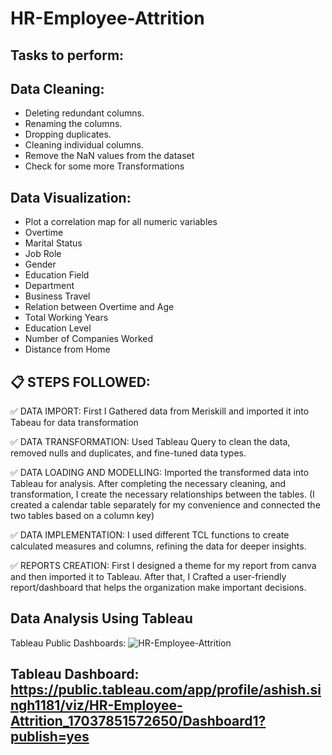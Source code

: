 # HR-Employee-Attrition

## Tasks to perform: 
## Data Cleaning:
- Deleting redundant columns.
- Renaming the columns.
- Dropping duplicates.
- Cleaning individual columns.
- Remove the NaN values from the dataset
- Check for some more Transformations

## Data Visualization:
- Plot a correlation map for all numeric variables
- Overtime
- Marital Status
- Job Role
- Gender
- Education Field
- Department
- Business Travel
- Relation between Overtime and Age
- Total Working Years
- Education Level
- Number of Companies Worked
- Distance from Home


## 📋 STEPS FOLLOWED:

✅ DATA IMPORT:
First I Gathered data from Meriskill and imported it into Tabeau for data transformation

✅ DATA TRANSFORMATION:
Used Tableau Query to clean the data, removed nulls and duplicates, and fine-tuned data types.

✅ DATA LOADING AND MODELLING:
Imported the transformed data into Tableau for analysis. After completing the necessary cleaning, and transformation, I create the necessary relationships between the tables. (I created a calendar table separately for my convenience and connected the two tables based on a column key)

✅ DATA IMPLEMENTATION:
I used different TCL functions to create calculated measures and columns, refining the data for deeper insights.

✅ REPORTS CREATION:
First I designed a theme for my report from canva and then imported it to Tableau. After that, I Crafted a user-friendly report/dashboard that helps the organization make important decisions.

## Data Analysis Using Tableau
  Tableau Public Dashboards:
  ![HR-Employee-Attrition](https://github.com/rogASHISH/HR-Employee-Attrition-/assets/151386180/06fcaee5-58e5-43b3-a216-361a1b482d31)

## Tableau Dashboard: https://public.tableau.com/app/profile/ashish.singh1181/viz/HR-Employee-Attrition_17037851572650/Dashboard1?publish=yes

